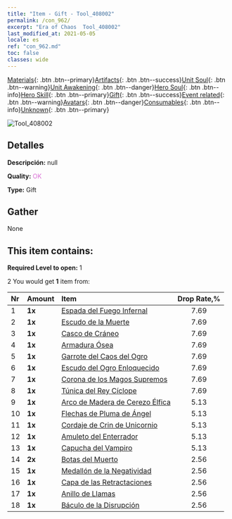 ```yaml
---
title: "Item - Gift - Tool_408002"
permalink: /con_962/
excerpt: "Era of Chaos  Tool_408002"
last_modified_at: 2021-05-05
locale: es
ref: "con_962.md"
toc: false
classes: wide
---
```

 [Materials](/ItemsES/){: .btn .btn--primary}[Artifacts](/ItemsES/Artifacts/){: .btn .btn--success}[Unit Soul](/ItemsES/UnitSoul/){: .btn .btn--warning}[Unit Awakening](/ItemsES/UnitAwakening/){: .btn .btn--danger}[Hero Soul](/ItemsES/HeroSoul/){: .btn .btn--info}[Hero Skill](/ItemsES/HeroSkill/){: .btn .btn--primary}[Gift](/ItemsES/Gift/){: .btn .btn--success}[Event related](/ItemsES/Events/){: .btn .btn--warning}[Avatars](/ItemsES/Avatars/){: .btn .btn--danger}[Consumables](/ItemsES/Consumables/){: .btn .btn--info}[Unknown](/ItemsES/Unknown/){: .btn .btn--primary}

 ![Tool_408002](/images/t/i_907046.png)

## Detalles
 **Descripción:** null

 **Quality:** <span style="color: #DA70D6">OK</span>

 **Type:** Gift

## Gather

  None

## This item contains:

 **Required Level to open:** 1

 2 You would get **1** item  from:

  | Nr | Amount |     Item    | Drop Rate,% |
  |:---|:-------|:------------|:---------:|
  | 1 |  **1x** | [Espada del Fuego Infernal](/ItemsES/art_121/) | 7.69 | 
  | 2 |  **1x** | [Escudo de la Muerte](/ItemsES/art_122/) | 7.69 | 
  | 3 |  **1x** | [Casco de Cráneo](/ItemsES/art_123/) | 7.69 | 
  | 4 |  **1x** | [Armadura Ósea](/ItemsES/art_124/) | 7.69 | 
  | 5 |  **1x** | [Garrote del Caos del Ogro](/ItemsES/art_125/) | 7.69 | 
  | 6 |  **1x** | [Escudo del Ogro Enloquecido](/ItemsES/art_126/) | 7.69 | 
  | 7 |  **1x** | [Corona de los Magos Supremos](/ItemsES/art_127/) | 7.69 | 
  | 8 |  **1x** | [Túnica del Rey Cíclope](/ItemsES/art_128/) | 7.69 | 
  | 9 |  **1x** | [Arco de Madera de Cerezo Élfica](/ItemsES/art_103/) | 5.13 | 
  | 10 |  **1x** | [Flechas de Pluma de Ángel](/ItemsES/art_104/) | 5.13 | 
  | 11 |  **1x** | [Cordaje de Crin de Unicornio](/ItemsES/art_105/) | 5.13 | 
  | 12 |  **1x** | [Amuleto del Enterrador](/ItemsES/art_129/) | 5.13 | 
  | 13 |  **1x** | [Capucha del Vampiro](/ItemsES/art_130/) | 5.13 | 
  | 14 |  **2x** | [Botas del Muerto](/ItemsES/art_131/) | 2.56 | 
  | 15 |  **1x** | [Medallón de la Negatividad](/ItemsES/art_136/) | 2.56 | 
  | 16 |  **1x** | [Capa de las Retractaciones](/ItemsES/art_137/) | 2.56 | 
  | 17 |  **1x** | [Anillo de Llamas](/ItemsES/art_138/) | 2.56 | 
  | 18 |  **1x** | [Báculo de la Disrupción](/ItemsES/art_139/) | 2.56 | 
